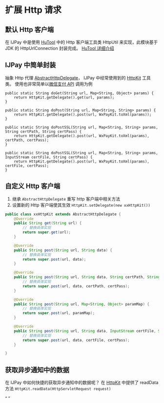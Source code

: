 # 扩展 Http 请求

## 默认 Http 客户端

在 IJPay 中是使用 [HuTool](https://hutool.cn) 中的 Http 客户端工具类 HttpUtil 来实现，此模块基于JDK 的 HttpUrlConnection 封装完成。
[HuTool 详细介绍](https://hutool.cn/docs/#/http/%E6%A6%82%E8%BF%B0?id=%e7%94%b1%e6%9d%a5)


## IJPay 中简单封装

抽象 Http 代理 [AbstractHttpDelegate](https://gitee.com/javen205/IJPay/blob/master/IJPay-Core/src/main/java/com/ijpay/core/http/AbstractHttpDelegate.java)，
IJPay 中经常使用到的 [HttpKit](https://gitee.com/javen205/IJPay/blob/master/IJPay-Core/src/main/java/com/ijpay/core/kit/HttpKit.java) 工具类。
使用也非常简单以[微信支付 API](https://gitee.com/javen205/IJPay/blob/master/IJPay-WxPay/src/main/java/com/ijpay/wxpay/WxPayApi.java) 调用为例 

```java{2,6,10,14}
public static String doGet(String url, Map<String, Object> params) {
    return HttpKit.getDelegate().get(url, params);
}

public static String doPost(String url, Map<String, String> params) {
    return HttpKit.getDelegate().post(url, WxPayKit.toXml(params));
}

public static String doPostSSL(String url, Map<String, String> params, String certPath, String certPass) {
    return HttpKit.getDelegate().post(url, WxPayKit.toXml(params), certPath, certPass);
}

public static String doPostSSL(String url, Map<String, String> params, InputStream certFile, String certPass) {
    return HttpKit.getDelegate().post(url, WxPayKit.toXml(params), certFile, certPass);
}
```


## 自定义 Http 客户端

1. 继承 `AbstractHttpDelegate` 重写 http 客户端中相关方法 
2. 设置新的 Http 客户端使其生效 `HttpKit.setDelegate(new xxHttpKit())`

```java
public class xxHttpKit extends AbstractHttpDelegate {
    @Override
    public String get(String url) {
        // 替换具体实现
        return super.get(url);
    }

    @Override
    public String post(String url, String data) {
        // 替换具体实现
        return super.post(url, data);
    }

    @Override
    public String post(String url, String data, String certPath, String certPass) {
        // 替换具体实现
        return super.post(url, data, certPath, certPass);
    }

    @Override
    public String post(String url, Map<String, Object> paramMap) {
        // 替换具体实现
        return super.post(url, paramMap);
    }

    @Override
    public String post(String url, String data, InputStream certFile, String certPass) {
        // 替换具体实现
        return super.post(url, data, certFile, certPass);
    }

}
```  

## 获取异步通知中的数据

在 IJPay 中如何快捷的获取异步通知中的数据呢？ 在 [HttpKit](https://gitee.com/javen205/IJPay/blob/master/IJPay-Core/src/main/java/com/ijpay/core/kit/HttpKit.java) 中提供了 readData 方法 `HttpKit.readData(HttpServletRequest request)`

<Q url="tencent://message/?uin=572839485&Site=%E5%AE%A2%E6%9C%8D&Menu=yes" />






